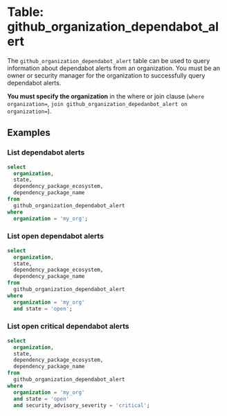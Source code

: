 # Table: github_organization_dependabot_alert

The `github_organization_dependabot_alert` table can be used to query information about dependabot alerts from an organization. You must be an owner or security manager for the organization to successfully query dependabot alerts.

**You must specify the organization** in the where or join clause (`where organization=`, `join github_organization_depedanbot_alert on organization=`).

## Examples

### List dependabot alerts

```sql
select
  organization,
  state,
  dependency_package_ecosystem,
  dependency_package_name
from
  github_organization_dependabot_alert
where
  organization = 'my_org';
```

### List open dependabot alerts

```sql
select
  organization,
  state,
  dependency_package_ecosystem,
  dependency_package_name
from
  github_organization_dependabot_alert
where
  organization = 'my_org'
  and state = 'open';
```

### List open critical dependabot alerts

```sql
select
  organization,
  state,
  dependency_package_ecosystem,
  dependency_package_name
from
  github_organization_dependabot_alert
where
  organization = 'my_org'
  and state = 'open'
  and security_advisory_severity = 'critical';
```

